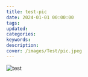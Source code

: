```yaml
---
title: test-pic
date: 2024-01-01 00:00:00
tags: 
updated:
categories:
keywords:
description:
cover: /images/Test/pic.jpeg
---
```

![test](/images/Test/pic.jpeg)
